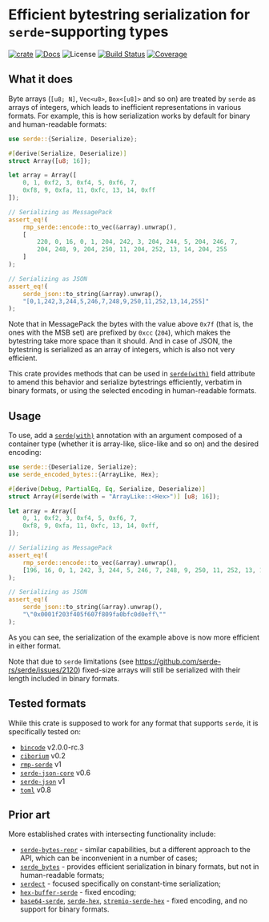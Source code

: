 # Efficient bytestring serialization for `serde`-supporting types

[![crate][crate-image]][crate-link]
[![Docs][docs-image]][docs-link]
![License][license-image]
[![Build Status][build-image]][build-link]
[![Coverage][coverage-image]][coverage-link]

## What it does

Byte arrays (`[u8; N]`, `Vec<u8>`, `Box<[u8]>` and so on) are treated by `serde` as arrays of integers, which leads to inefficient representations in various formats.
For example, this is how serialization works by default for binary and human-readable formats:
```rust
use serde::{Serialize, Deserialize};

#[derive(Serialize, Deserialize)]
struct Array([u8; 16]);

let array = Array([
    0, 1, 0xf2, 3, 0xf4, 5, 0xf6, 7,
    0xf8, 9, 0xfa, 11, 0xfc, 13, 14, 0xff
]);

// Serializing as MessagePack
assert_eq!(
    rmp_serde::encode::to_vec(&array).unwrap(),
    [
        220, 0, 16, 0, 1, 204, 242, 3, 204, 244, 5, 204, 246, 7,
        204, 248, 9, 204, 250, 11, 204, 252, 13, 14, 204, 255
    ]
);

// Serializing as JSON
assert_eq!(
    serde_json::to_string(&array).unwrap(),
    "[0,1,242,3,244,5,246,7,248,9,250,11,252,13,14,255]"
);
```
Note that in MessagePack the bytes with the value above `0x7f` (that is, the ones with the MSB set) are prefixed by `0xcc` (`204`), which makes the bytestring take more space than it should.
And in case of JSON, the bytestring is serialized as an array of integers, which is also not very efficient.

This crate provides methods that can be used in [`serde(with)`](https://serde.rs/field-attrs.html#with) field attribute to amend this behavior and serialize bytestrings efficiently, verbatim in binary formats, or using the selected encoding in human-readable formats.


## Usage

To use, add a [`serde(with)`](https://serde.rs/field-attrs.html#with) annotation with an argument composed of a container type (whether it is array-like, slice-like and so on) and the desired encoding:
```rust
use serde::{Deserialize, Serialize};
use serde_encoded_bytes::{ArrayLike, Hex};

#[derive(Debug, PartialEq, Eq, Serialize, Deserialize)]
struct Array(#[serde(with = "ArrayLike::<Hex>")] [u8; 16]);

let array = Array([
    0, 1, 0xf2, 3, 0xf4, 5, 0xf6, 7,
    0xf8, 9, 0xfa, 11, 0xfc, 13, 14, 0xff,
]);

// Serializing as MessagePack
assert_eq!(
    rmp_serde::encode::to_vec(&array).unwrap(),
    [196, 16, 0, 1, 242, 3, 244, 5, 246, 7, 248, 9, 250, 11, 252, 13, 14, 255]
);

// Serializing as JSON
assert_eq!(
    serde_json::to_string(&array).unwrap(),
    "\"0x0001f203f405f607f809fa0bfc0d0eff\""
);
```
As you can see, the serialization of the example above is now more efficient in either format.

Note that due to `serde` limitations (see <https://github.com/serde-rs/serde/issues/2120>) fixed-size arrays will still be serialized with their length included in binary formats.


## Tested formats

While this crate is supposed to work for any format that supports `serde`, it is specifically tested on:
- [`bincode`](https://crates.io/crates/bincode) v2.0.0-rc.3
- [`ciborium`](https://crates.io/crates/ciborium) v0.2
- [`rmp-serde`](https://crates.io/crates/rmp-serde) v1
- [`serde-json-core`](https://crates.io/crates/serde-json-core) v0.6
- [`serde-json`](https://crates.io/crates/serde-json) v1
- [`toml`](https://crates.io/crates/toml) v0.8


## Prior art

More established crates with intersecting functionality include:
- [`serde-bytes-repr`](https://crates.io/crates/serde-bytes-repr) - similar capabilities, but a different approach to the API, which can be inconvenient in a number of cases;
- [`serde_bytes`](https://crates.io/crates/serde_bytes) - provides efficient serialization in binary formats, but not in human-readable formats;
- [`serdect`](https://crates.io/crates/serdect) - focused specifically on constant-time serialization;
- [`hex-buffer-serde`](https://crates.io/crates/hex-buffer-serde) - fixed encoding;
- [`base64-serde`](https://crates.io/crates/base64-serde), [`serde-hex`](https://crates.io/crates/serde-hex), [`stremio-serde-hex`](https://crates.io/crates/stremio-serde-hex) - fixed encoding, and no support for binary formats.



[crate-image]: https://img.shields.io/crates/v/serde-encoded-bytes.svg
[crate-link]: https://crates.io/crates/serde-encoded-bytes
[docs-image]: https://docs.rs/serde-encoded-bytes/badge.svg
[docs-link]: https://docs.rs/serde-encoded-bytes/
[license-image]: https://img.shields.io/crates/l/serde-encoded-bytes
[build-image]: https://github.com/fjarri/serde-encoded-bytes/actions/workflows/ci.yml/badge.svg?branch=master&event=push
[build-link]: https://github.com/fjarri/serde-encoded-bytes/actions?query=workflow%3Aci
[coverage-image]: https://codecov.io/gh/fjarri/serde-encoded-bytes/branch/master/graph/badge.svg
[coverage-link]: https://codecov.io/gh/fjarri/serde-encoded-bytes
